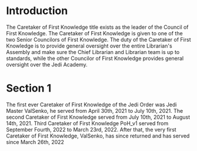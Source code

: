 # Introduction

The Caretaker of First Knowledge title exists as the leader of the Council of First Knowledge.
The Caretaker of First Knowledge is given to one of the two Senior Councilors of First Knowledge.
The duty of the Caretaker of First Knowledge is to provide general oversight over the entire Librarian's Assembly and make sure the Chief Librarian and Librarian team is up to standards, while the other Councilor of First Knowledge provides general oversight over the Jedi Academy.

# Section 1

The first ever Caretaker of First Knowledge of the Jedi Order was Jedi Master ValSenko, he served from April 30th, 2021 to July 10th, 2021.
The second Caretaker of First Knowledge served from July 10th, 2021 to August 14th, 2021.
Third Caretaker of First Knowledge PoH_v1 served from September Fourth, 2022 to March 23rd, 2022.
After that, the very first Caretaker of First Knowledge, ValSenko, has since returned and has served since March 26th, 2022
